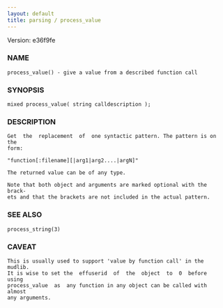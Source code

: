 ```yaml
---
layout: default
title: parsing / process_value
---
```


Version: e36f9fe




### NAME
    process_value() - give a value from a described function call


### SYNOPSIS
    mixed process_value( string calldescription );


### DESCRIPTION
    Get  the  replacement  of  one syntactic pattern. The pattern is on the
    form:

    "function[:filename][|arg1|arg2....|argN]"

    The returned value can be of any type.

    Note that both object and arguments are marked optional with the brack‐
    ets and that the brackets are not included in the actual pattern.


### SEE ALSO
    process_string(3)


### CAVEAT
    This is usually used to support 'value by function call' in the mudlib.
    It is wise to set the  effuserid  of  the  object  to  0  before  using
    process_value  as  any function in any object can be called with almost
    any arguments.



